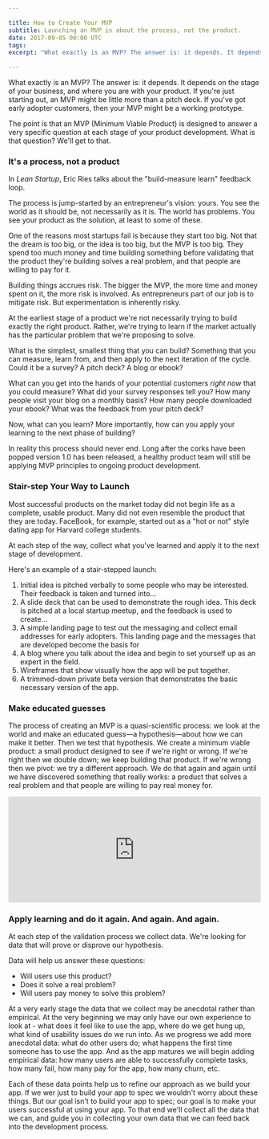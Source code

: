 ```yaml
---

title: How to Create Your MVP
subtitle: Launching an MVP is about the process, not the product.
date: 2017-09-05 00:00 UTC
tags: 
excerpt: "What exactly is an MVP? The answer is: it depends. It depends on the stage of your business, and where you are with your product." 

---
```



What exactly is an MVP? The answer is: it depends. It depends on the stage of your business, and where you are with your product. If you're just starting out, an MVP might be little more than a pitch deck. If you've got early adopter customers, then your MVP might be a working prototype. 

The point is that an MVP (Minimum Viable Product) is designed to answer a very specific question at each stage of your product development. What is that question? We'll get to that. 

### It's a process, not a product

In _Lean Startup_, Eric Ries talks about the "build-measure learn" feedback loop. 

The process is jump-started by an entrepreneur's vision: yours. You see the world as it should be, not necessarily as it is. The world has problems. You see your product as the solution, at least to some of these. 

One of the reasons most startups fail is because they start too big. Not that the dream is too big, or the idea is too big, but the MVP is too big. They spend too much money and time building something before validating that the product they're building solves a real problem, and that people are willing to pay for it. 

Building things accrues risk. The bigger the MVP, the more time and money spent on it, the more risk is involved. As entrepreneurs part of our job is to mitigate risk. But experimentation is inherently risky. 

At the earliest stage of a product we're not necessarily trying to build exactly the right product. Rather, we're trying to learn if the market actually has the particular problem that we're proposing to solve. 

What is the simplest, smallest thing that you can build? Something that you can measure, learn from, and then apply to the next iteration of the cycle. Could it be a survey? A pitch deck? A blog or ebook? 

What can you get into the hands of your potential customers _right now_ that you could measure? What did your survey responses tell you? How many people visit your blog on a monthly basis? How many people downloaded your ebook?  What was the feedback from your pitch deck? 

Now, what can you learn? More importantly, how can you apply your learning to the next phase of building? 

In reality this process should never end. Long after the corks have been popped version 1.0 has been released, a healthy product team will still be applying MVP principles to ongoing product development. 

### Stair-step Your Way to Launch

Most successful products on the market today did not begin life as a complete, usable product. Many did not even resemble the product that they are today. FaceBook, for example, started out as a "hot or not" style dating app for Harvard college students. 

At each step of the way, collect what you've learned and apply it to the next stage of development. 

Here's an example of a stair-stepped launch: 

1. Initial idea is pitched verbally to some people who may be interested. Their feedback is taken and turned into...
2. A slide deck that can be used to demonstrate the rough idea. This deck is pitched at a local startup meetup, and the feedback is used to create...
3. A simple landing page to test out the messaging and collect email addresses for early adopters. This landing page and the messages that are developed become the basis for 
4. A blog where you talk about the idea and begin to set yourself up as an expert in the field. 
5. Wireframes that show visually how the app will be put together. 
6. A trimmed-down private beta version that demonstrates the basic necessary version of the app. 


### Make educated guesses

The process of creating an MVP is a quasi-scientific process: we look at the world and make an educated guess—a hypothesis—about how we can make it better. Then we test that hypothesis. We create a minimum viable product: a small product designed to see if we're right or wrong. If we're right then we double down; we keep building that product. If we're wrong then we pivot: we try a different approach. We do that again and again until we have discovered something that really works: a product that solves a real problem and that people are willing to pay real money for. 

<div style="width: 100%; position: relative;">
  <iframe scrolling="no" width="100%" height="211" frameborder="0" border="no" src="https://contentupgrade.me/PrJGqd8y.html?ref="></iframe>
</div>


### Apply learning and do it again. And again. And again. 

At each step of the validation process we collect data. We're looking for data that will prove or disprove our hypothesis. 

Data will help us answer these questions: 

- Will users use this product? 
- Does it solve a real problem? 
- Will users pay money to solve this problem? 

At a very early stage the data that we collect may be anecdotal rather than empirical. At the very beginning we may only have our own experience to look at - what does it feel like to use the app, where do we get hung up, what kind of usability issues do we run into. As we progress we add more anecdotal data: what do other users do; what happens the first time someone has to use the app. And as the app matures we will begin adding empirical data: how many users are able to successfully complete tasks, how many fail, how many pay for the app, how many churn, etc. 

Each of these data points help us to refine our approach as we build your app. If we wer just to build your app to spec we wouldn't worry about these things. But our goal isn't to build your app to spec; our goal is to make your users successful at using your app. To that end we'll collect all the data that we can, and guide you in collecting your own data that we can feed back into the development process. 

